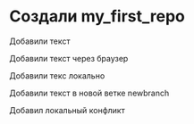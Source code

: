 ﻿# Создали my_first_repo

Добавили текст

Добавили текст через браузер

Добавили текс локально

Добавили текст в новой ветке newbranch

Добавил локальный конфликт

